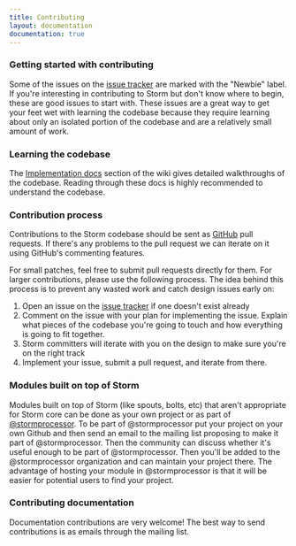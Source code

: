 ```yaml
---
title: Contributing
layout: documentation
documentation: true
---
```


### Getting started with contributing

Some of the issues on the [issue tracker](https://issues.apache.org/jira/browse/STORM) are marked with the "Newbie" label. If you're interesting in contributing to Storm but don't know where to begin, these are good issues to start with. These issues are a great way to get your feet wet with learning the codebase because they require learning about only an isolated portion of the codebase and are a relatively small amount of work.

### Learning the codebase

The [Implementation docs](Implementation-docs.html) section of the wiki gives detailed walkthroughs of the codebase. Reading through these docs is highly recommended to understand the codebase.

### Contribution process

Contributions to the Storm codebase should be sent as [GitHub](https://github.com/apache/storm) pull requests. If there's any problems to the pull request we can iterate on it using GitHub's commenting features.

For small patches, feel free to submit pull requests directly for them. For larger contributions, please use the following process. The idea behind this process is to prevent any wasted work and catch design issues early on:

1. Open an issue on the [issue tracker](https://issues.apache.org/jira/browse/STORM) if one doesn't exist already
2. Comment on the issue with your plan for implementing the issue. Explain what pieces of the codebase you're going to touch and how everything is going to fit together.
3. Storm committers will iterate with you on the design to make sure you're on the right track
4. Implement your issue, submit a pull request, and iterate from there.

### Modules built on top of Storm

Modules built on top of Storm (like spouts, bolts, etc) that aren't appropriate for Storm core can be done as your own project or as part of [@stormprocessor](https://github.com/stormprocessor). To be part of @stormprocessor put your project on your own Github and then send an email to the mailing list proposing to make it part of @stormprocessor. Then the community can discuss whether it's useful enough to be part of @stormprocessor. Then you'll be added to the @stormprocessor organization and can maintain your project there. The advantage of hosting your module in @stormprocessor is that it will be easier for potential users to find your project.

### Contributing documentation

Documentation contributions are very welcome! The best way to send contributions is as emails through the mailing list.

